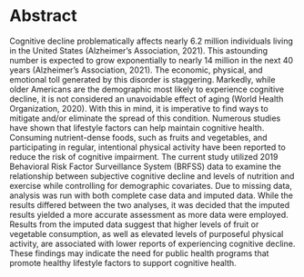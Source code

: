 # Abstract

Cognitive decline problematically affects nearly 6.2 million individuals living in the United States (Alzheimer’s Association, 2021). This astounding number is expected to grow exponentially to nearly 14 million in the next 40 years (Alzheimer’s Association, 2021). The economic, physical, and emotional toll generated by this disorder is staggering. Markedly, while older Americans are the demographic most likely to experience cognitive decline, it is not considered an unavoidable effect of aging (World Health Organization, 2020). With this in mind, it is imperative to find ways to mitigate and/or eliminate the spread of this condition. Numerous studies have shown that lifestyle factors can help maintain cognitive health. Consuming nutrient-dense foods, such as fruits and vegetables, and participating in regular, intentional physical activity have been reported to reduce the risk of cognitive impairment. The current study utilized 2019 Behavioral Risk Factor Surveillance System (BRFSS) data to examine the relationship between subjective cognitive decline and levels of nutrition and exercise while controlling for demographic covariates. Due to missing data, analysis was run with both complete case data and imputed data. While the results differed between the two analyses, it was decided that the  imputed results yielded a more accurate assessment as more data were employed. Results from the imputed data suggest that higher levels of fruit or vegetable consumption, as well as elevated levels of purposeful physical activity, are associated with lower reports of experiencing cognitive decline. These findings may indicate the need for public health programs that promote healthy lifestyle factors to support cognitive health.

